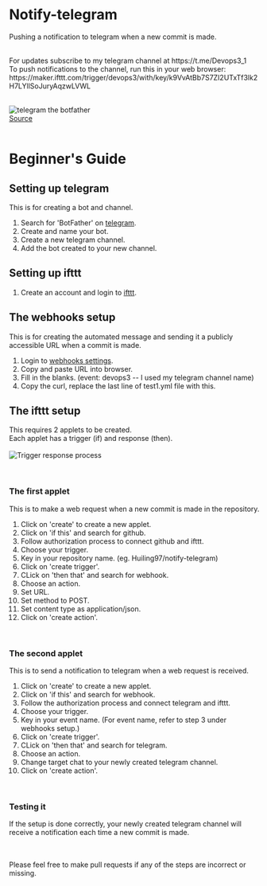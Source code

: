 # Notify-telegram
Pushing a notification to telegram when a new commit is made.

<br/>
For updates subscribe to my telegram channel at https://t.me/Devops3_1
<br/>
To push notifications to the channel, run this in your web browser: https://maker.ifttt.com/trigger/devops3/with/key/k9VvAtBb7S7ZI2UTxTf3lk2H7LYllSoJuryAqzwLVWL

<br/>
<br/>

![telegram the botfather](https://user-images.githubusercontent.com/71744836/94844191-744c8a00-0450-11eb-9d30-d476724bc6c0.jpg) <br/>
[Source](https://core.telegram.org/file/811140763/1/PihKNbjT8UE/03b57814e13713da37)
<br/>
<br/>

# Beginner's Guide 

## Setting up telegram
This is for creating a bot and channel.
1. Search for 'BotFather' on [telegram](https://telegram.org/).
2. Create and name your bot.
3. Create a new telegram channel.
4. Add the bot created to your new channel.

## Setting up ifttt
1. Create an account and login to [ifttt](https://ifttt.com).

## The webhooks setup
This is for creating the automated message and sending it a publicly accessible URL when a commit is made.
1. Login to [webhooks settings](https://ifttt.com/maker_webhooks/settings).
2. Copy and paste URL into browser.
3. Fill in the blanks. (event: devops3 -- I used my telegram channel name)
4. Copy the curl, replace the last line of test1.yml file with this. 

## The ifttt setup <br/>
This requires 2 applets to be created. <br/>
Each applet has a trigger (if) and response (then).
<br/>
<br/>
![Trigger   response process](https://user-images.githubusercontent.com/71744836/94854890-36576200-0460-11eb-94d8-c8ecb3158be1.png)

<br/>

### The first applet <br/>
This is to make a web request when a new commit is made in the repository.

1. Click on 'create' to create a new applet.
2. Click on 'if this' and search for github. 
3. Follow authorization process to connect github and ifttt.
4. Choose your trigger.
5. Key in your repository name. (eg. Huiling97/notify-telegram)
6. Click on 'create trigger'.
7. CLick on 'then that' and search for webhook.
8. Choose an action.
9. Set URL.
10. Set method to POST.
11. Set content type as application/json.
12. Click on 'create action'.

<br/>

### The second applet <br/>
This is to send a notification to telegram when a web request is received.

1. Click on 'create' to create a new applet.
2. Click on 'if this' and search for webhook. 
3. Follow the authorization process and connect telegram and ifttt.
4. Choose your trigger.
5. Key in your event name. (For event name, refer to step 3 under webhooks setup.)
6. Click on 'create trigger'.
7. CLick on 'then that' and search for telegram.
8. Choose an action.
9. Change target chat to your newly created telegram channel.
10. Click on 'create action'.

<br/>

### Testing it
If the setup is done correctly, your newly created telegram channel will receive a notification each time a new commit is made.

<br/>
<br/>
Please feel free to make pull requests if any of the steps are incorrect or missing.
